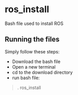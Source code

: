 # ros_install
Bash file used to install ROS

## Running the files
Simply follow these steps:
- Download the bash file
- Open a new terminal
- cd to the download directory
- run bash file: 
>. ros_install
